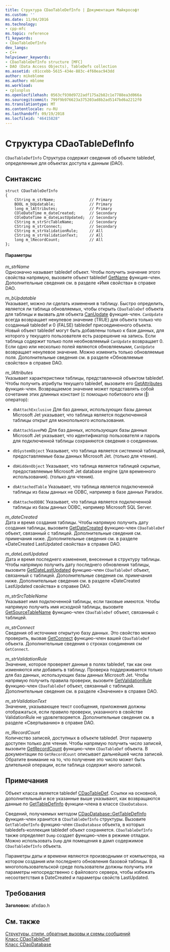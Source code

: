 ```yaml
---
title: Структура CDaoTableDefInfo | Документация Майкрософт
ms.custom: ''
ms.date: 11/04/2016
ms.technology:
- cpp-mfc
ms.topic: reference
f1_keywords:
- CDaoTableDefInfo
dev_langs:
- C++
helpviewer_keywords:
- CDaoTableDefInfo structure [MFC]
- DAO (Data Access Objects), TableDefs collection
ms.assetid: c01ccebb-5615-434e-883c-4f60eac943dd
author: mikeblome
ms.author: mblome
ms.workload:
- cplusplus
ms.openlocfilehash: 0563cf930d9722adf175a2b82c1e7788ea3d066a
ms.sourcegitcommit: 799f9b976623a375203ad8b2ad5147bd6a2212f0
ms.translationtype: MT
ms.contentlocale: ru-RU
ms.lasthandoff: 09/19/2018
ms.locfileid: "46415828"
---
```

# <a name="cdaotabledefinfo-structure"></a>Структура CDaoTableDefInfo

`CDaoTableDefInfo` Структура содержит сведения об объекте tabledef, определенные для объектах доступа к данным (DAO).

## <a name="syntax"></a>Синтаксис

```
struct CDaoTableDefInfo
{
    CString m_strName;               // Primary
    BOOL m_bUpdatable;               // Primary
    long m_lAttributes;              // Primary
    COleDateTime m_dateCreated;      // Secondary
    COleDateTime m_dateLastUpdated;  // Secondary
    CString m_strSrcTableName;       // Secondary
    CString m_strConnect;            // Secondary
    CString m_strValidationRule;     // All
    CString m_strValidationText;     // All
    long m_lRecordCount;             // All
};
```

#### <a name="parameters"></a>Параметры

*m_strName*<br/>
Однозначно называет tabledef объект. Чтобы получить значение этого свойства напрямую, вызовите объект tabledef [GetName](../../mfc/reference/cdaotabledef-class.md#getname) функция-член. Дополнительные сведения см. в разделе «Имя свойства» в справке DAO.

*m_bUpdatable*<br/>
Указывает, можно ли сделать изменения в таблицу. Быстро определить, является ли таблица обновляемых, чтобы открыть `CDaoTableDef` объекта для таблицы и вызвать для объекта [CanUpdate](../../mfc/reference/cdaotabledef-class.md#canupdate) функция-член. `CanUpdate` всегда возвращает ненулевое значение (TRUE) для объекта только что созданный tabledef и 0 (FALSE) tabledef присоединенного объекта. Новый объект tabledef могут быть добавлены только к базе данных, для которого у текущего пользователя есть разрешение на запись. Если таблица содержит только поля необновляемый `CanUpdate` возвращает 0. Если одно или несколько полей являются обновляемыми, `CanUpdate` возвращает ненулевое значение. Можно изменить только обновляемые поля. Дополнительные сведения см. в разделе «Обновляемые свойство» в справке DAO.

*m_lAttributes*<br/>
Указывает характеристики таблицы, представленной объектом tabledef. Чтобы получить атрибуты текущего tabledef, вызовите его [GetAttributes](../../mfc/reference/cdaotabledef-class.md#getattributes) функция-член. Возвращаемое значение может представлять собой сочетание этих длинных констант (с помощью побитового или (**&#124;**) оператор):

- `dbAttachExclusive` Для баз данных, использующих базы данных Microsoft Jet указывает, что таблица является подключенной таблицы открыт для монопольного использования.

- `dbAttachSavePWD` Для баз данных, использующих базы данных Microsoft Jet указывает, что идентификатор пользователя и пароль для подключенной таблицы сохраняются сведения о соединении.

- `dbSystemObject` Указывает, что таблица является системной таблицей, предоставляемые базы данных Microsoft Jet. (только для чтения).

- `dbHiddenObject` Указывает, что таблица является таблицей скрытые, предоставляемые Microsoft Jet database engine (для временного использования). (только для чтения).

- `dbAttachedTable` Указывает, что таблица является подключенной таблицы из базы данных не ODBC, например в базе данных Paradox.

- `dbAttachedODBC` Указывает, что таблица является подключенной таблицы из базы данных ODBC, например Microsoft SQL Server.

*m_dateCreated*<br/>
Дата и время создания таблицы. Чтобы напрямую получить дату создания таблицы, вызовите [GetDateCreated](../../mfc/reference/cdaotabledef-class.md#getdatecreated) функцию-член `CDaoTableDef` объект, связанный с таблицей. Дополнительные сведения см. примечания ниже. Дополнительные сведения см. в разделе «DateCreated LastUpdated свойства» в справке DAO.

*m_dateLastUpdated*<br/>
Дата и время последнего изменения, внесенные в структуру таблицы. Чтобы напрямую получить дату последнего обновления таблицы, вызовите [GetDateLastUpdated](../../mfc/reference/cdaotabledef-class.md#getdatelastupdated) функцию-член `CDaoTableDef` объект, связанный с таблицей. Дополнительные сведения см. примечания ниже. Дополнительные сведения см. в разделе «DateCreated LastUpdated свойства» в справке DAO.

*m_strSrcTableName*<br/>
Указывает имя подключенной таблицы, если таковые имеются. Чтобы напрямую получить имя исходной таблицы, вызовите [GetSourceTableName](../../mfc/reference/cdaotabledef-class.md#getsourcetablename) функцию-член `CDaoTableDef` объект, связанный с таблицей.

*m_strConnect*<br/>
Сведения об источнике открытую базу данных. Это свойство можно проверить, вызвав [GetConnect](../../mfc/reference/cdaotabledef-class.md#getconnect) функцию-член вашей `CDaoTableDef` объекта. Дополнительные сведения о строках соединения см `GetConnect`.

*m_strValidationRule*<br/>
Значение, которое проверяет данные в полях tabledef, так как они изменяются или добавить в таблицу. Проверка поддерживается только для баз данных, использующих базы данных Microsoft Jet. Чтобы напрямую получить правила проверки, вызовите [GetValidationRule](../../mfc/reference/cdaotabledef-class.md#getvalidationrule) функцию-член `CDaoTableDef` объект, связанный с таблицей. Дополнительные сведения см. в разделе «Значение» в справке DAO.

*m_strValidationText*<br/>
Значение, указывающее текст сообщения, приложения должны отображаться, если правило проверки, указанного в свойстве ValidationRule не удовлетворяется. Дополнительные сведения см. в разделе «Свертыванию» в справке DAO.

*m_lRecordCount*<br/>
Количество записей, доступных в объекте tabledef. Этот параметр доступен только для чтения. Чтобы напрямую получить число записей, вызовите [GetRecordCount](../../mfc/reference/cdaotabledef-class.md#getrecordcount) функцию-член `CDaoTableDef` объекта. В документации по `GetRecordCount` описывает дальнейшей числа записей. Обратите внимание на то, что получение это число может быть длительной операции, если таблица содержит много записей.

## <a name="remarks"></a>Примечания

Объект класса является tabledef [CDaoTableDef](../../mfc/reference/cdaotabledef-class.md). Ссылки на основной, дополнительный и все указанные выше указывают, как возвращаются данные по [GetTableDefInfo](../../mfc/reference/cdaodatabase-class.md#gettabledefinfo) функции-члена в классе `CDaoDatabase`.

Сведений, получаемых методом [CDaoDatabase::GetTableDefInfo](../../mfc/reference/cdaodatabase-class.md#gettabledefinfo) функция-член хранится в `CDaoTableDefInfo` структуры. Вызовите `GetTableDefInfo` функцию-член `CDaoDatabase` объекта, в которых tabledefs-коллекция tabledef объект сохраняется. `CDaoTableDefInfo` также определяет `Dump` создает функцию-член в режиме отладки. Можно использовать `Dump` для помещения в дамп содержимое `CDaoTableDefInfo` объекта.

Параметры даты и времени являются производными от компьютера, на котором создания или последнего обновления базовой таблицы. В многопользовательской среде пользователи должны получить эти параметры непосредственно с файлового сервера, чтобы избежать несоответствия в DateCreated и параметры свойств LastUpdated.

## <a name="requirements"></a>Требования

**Заголовок:** afxdao.h

## <a name="see-also"></a>См. также

[Структуры, стили, обратные вызовы и схемы сообщений](../../mfc/reference/structures-styles-callbacks-and-message-maps.md)<br/>
[Класс CDaoTableDef](../../mfc/reference/cdaotabledef-class.md)<br/>
[Класс CDaoDatabase](../../mfc/reference/cdaodatabase-class.md)
